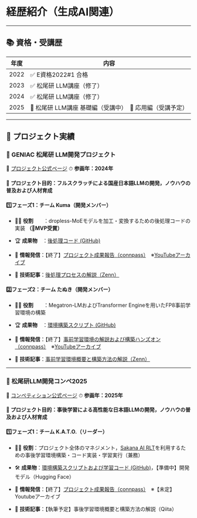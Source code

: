 # 経歴紹介（生成AI関連）

---

## 📚 資格・受講歴

| 年度   | 内容                                    |
| ---- | ------------------------------------- |
| 2022 | ✅ E資格2022#1 合格                        |
| 2023 | ✅ 松尾研 LLM講座（修了）                       |
| 2024 | ✅ 松尾研 LLM講座（修了）                       |
| 2025 | 🔄 松尾研 LLM講座 基礎編（受講中）　📅 応用編（受講予定） |

---

## 🚀 プロジェクト実績

### 🧠 GENIAC 松尾研 LLM開発プロジェクト

🔗 [プロジェクト公式ページ](https://weblab.t.u-tokyo.ac.jp/geniac_llm/)
⏱ **参画年：2024年**

#### 🔹 プロジェクト目的：フルスクラッチによる国産日本語LLMの開発，ノウハウの普及および人材育成

#### 1️⃣フェーズ1：チーム Kuma（開発メンバー）

* 🧑‍💻 **役割**　　：dropless-MoEモデルを加工・変換するための後処理コードの実装 **（🎊MVP受賞）**

* 🏆 **成果物**　：[後処理コード (GitHub)](https://github.com/matsuolab/nedo_project_code/tree/team_kumagai/dMoE_postprocess)

* 📢 **情報発信**：【終了】[プロジェクト成果報告（connpass）](https://matsuolab-community.connpass.com/event/368880/)　※[YouTubeアーカイブ](https://youtu.be/v_OYm7OgYyo?si=PR_wV1D7LFt4vnpv)

* 📝 **技術記事**：[後処理プロセスの解説（Zenn）](https://zenn.dev/matsuolab/articles/c521892085eda8)

#### 2️⃣フェーズ2：チーム たぬき（開発メンバー）

* 🧑‍💻 **役割**　　：Megatron-LMおよびTransformer Engineを用いたFP8事前学習環境の構築

* 🏆 **成果物**　：[環境構築スクリプト (GitHub)](https://github.com/matsuolab/tanuki/tree/master/Tanuki_pretraining)

* 📢 **情報発信**：【終了】[事前学習環境の解説および構築ハンズオン（connpass）](https://matsuolab-community.connpass.com/event/332491/)　※[YouTubeアーカイブ](https://youtu.be/dF6ye75lb6g?si=jxb0km2D5-QMzNTF)

* 📝 **技術記事**：[事前学習環境概要と構築方法の解説（Zenn）](https://zenn.dev/matsuolab/articles/ce8642479a448f)

---

### 🧠 松尾研LLM開発コンペ2025

🔗 [コンペティション公式ページ](https://weblab.t.u-tokyo.ac.jp/lm-compe-2025/)
⏱ **参画年：2025年**

#### 🔹 プロジェクト目的：事後学習による高性能な日本語LLMの開発，ノウハウの普及および人材育成

#### 1️⃣フェーズ1：チーム K.A.T.O.（リーダー）

* 👨‍🏫 **役割**：プロジェクト全体のマネジメント，[Sakana AI RLT](https://github.com/SakanaAI/RLT)を利用するための事後学習環境構築・コード実装・学習実行（兼務）

* 🛠 **成果物**：[環境構築スクリプトおよび学習コード (GitHub)](https://github.com/matsuolab/llm_competition_2025_bridge_code/tree/team_p07_kato)，【準備中】開発モデル（Hugging Face）

* 📢 **情報発信**：【終了】[プロジェクト成果報告（connpass）](https://matsuolab-community.connpass.com/event/368880/)　※【未定】Youtubeアーカイブ

* 📝 **技術記事**：【執筆予定】事後学習環境概要と構築方法の解説（Qiita）


<!--
**jaked97/jaked97** is a ✨ _special_ ✨ repository because its `README.md` (this file) appears on your GitHub profile.

Here are some ideas to get you started:

- 🔭 I’m currently working on ...
- 🌱 I’m currently learning ...
- 👯 I’m looking to collaborate on ...
- 🤔 I’m looking for help with ...
- 💬 Ask me about ...
- 📫 How to reach me: ...
- 😄 Pronouns: ...
- ⚡ Fun fact: ...
-->
